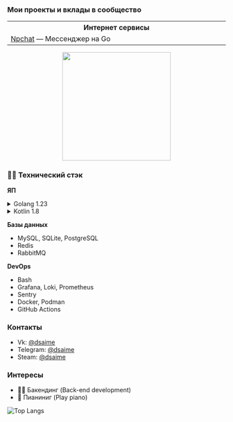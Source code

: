 ### Мои проекты и вклады в сообщество

<table>
  <tr>
    <th width="500px">Интернет сервисы</th>
  </tr>
  <tr>
    <td>
          <a href="https://github.com/nice-pea/npchat">Npchat</a> &mdash; 
          Мессенджер на Go<br/>
    </td>
  </tr>
</table>

<div id="header" align="center">
  <img src="https://i.ibb.co/zVr5xGt3/8949094online-video-cutter-com-ezgif-com-optimize.gif" width="250" height="250"/>
</div>



### 🔨😁 Технический стэк

**ЯП**
<details>
  <summary>Golang 1.23</summary>

  - nullism/bqb
  - jmoiron/sqlx
  - gofiber/fiber
  - rabbitmq/amqp091-go
  - redis/go-redis
  - grpc
  - protobuf
  - urfave/cli
  - testcontainers/testcontainers-go
  - PaulSonOfLars/gotgbot
  - jinzhu/gorm (v1)
</details>
<details>
  <summary>Kotlin 1.8</summary>

  - Compose
  - Coil
  - Viewmodel
  - Retrifit2
  - Coroutines
  - Okhttp3
</details>

**Базы данных**
- MySQL, SQLite, PostgreSQL
- Redis
- RabbitMQ

**DevOps**
- Bash
- Grafana, Loki, Prometheus
- Sentry
- Docker, Podman
- GitHub Actions

### Контакты
- Vk: [@dsaime](https://vk.ru/dsaime)
- Telegram: [@dsaime](https://t.me/dsaime)
- Steam: [@dsaime](https://steamcommunity.com/id/dsaime)

### Интересы
- 👨‍💻 Бакендинг (Back-end development)
- 🎵 Пианиниг (Play piano)

![Top Langs](https://github-readme-stats.vercel.app/api/top-langs/?username=dsaime&layout=compact&theme=dark)
